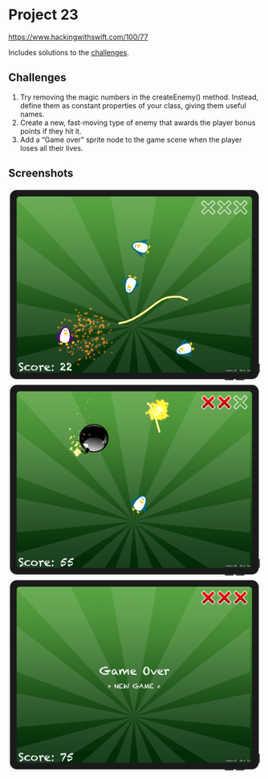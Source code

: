 # Project 23

https://www.hackingwithswift.com/100/77

Includes solutions to the [challenges](https://www.hackingwithswift.com/read/23/8/wrap-up).

## Challenges

1. Try removing the magic numbers in the createEnemy() method. Instead, define them as constant properties of your class, giving them useful names.
2. Create a new, fast-moving type of enemy that awards the player bonus points if they hit it.
3. Add a “Game over” sprite node to the game scene when the player loses all their lives.

## Screenshots

![screenshot1](screenshots/screen01.png)
![screenshot2](screenshots/screen02.png)
![screenshot3](screenshots/screen03.png)
